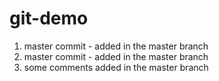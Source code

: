 # git-demo
1) master commit - added in the master branch
2) master commit - added in the master branch
3) some comments added in the master branch
